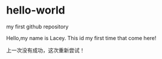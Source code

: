 # hello-world
my first github repository

Hello,my name is Lacey.
This id my first time that come here!

上一次没有成功，这次重新尝试！
